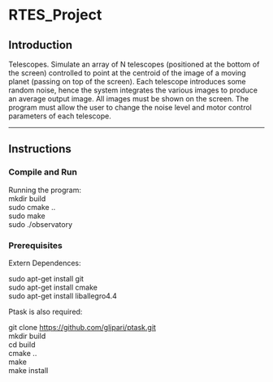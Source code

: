 # RTES_Project

## Introduction

Telescopes. Simulate an array of N telescopes (positioned at the bottom of the screen) controlled to point at the centroid of the image of a moving planet (passing on top of the screen). Each telescope introduces some random noise, hence the system integrates the various images to produce an average output image. All images must be shown on the screen. The program must allow the user to change the noise level and motor control parameters of each telescope.

---

## Instructions

### Compile and Run

Running the program:\
mkdir build\
sudo cmake ..\
sudo make\
sudo ./observatory

### Prerequisites

Extern Dependences:

sudo apt-get install git\
sudo apt-get install cmake\
sudo apt-get install liballegro4.4


Ptask is also required:

git clone https://github.com/glipari/ptask.git  \
mkdir build\
cd build\
cmake ..\
make\
make install
   
